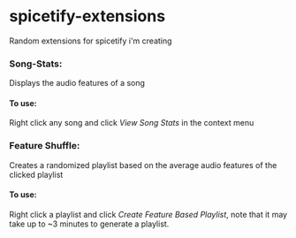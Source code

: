 # spicetify-extensions
Random extensions for spicetify i'm creating
### Song-Stats: 
Displays the audio features of a song
#### To use:
Right click any song and click *View Song Stats* in the context menu
### Feature Shuffle:
Creates a randomized playlist based on the average audio features of the clicked playlist
#### To use:
Right click a playlist and click *Create Feature Based Playlist*, note that it may take up to ~3 minutes to generate a playlist.
